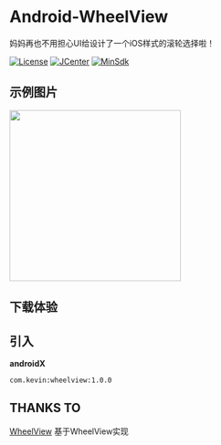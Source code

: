 # Android-WheelView

妈妈再也不用担心UI给设计了一个iOS样式的滚轮选择啦！

[![License](https://img.shields.io/badge/License%20-Apache%202-337ab7.svg?style=flat-square)](https://www.apache.org/licenses/LICENSE-2.0)
[![JCenter](https://img.shields.io/badge/%20JCenter%20-1.0.0-5bc0de.svg?style=flat-square)](https://bintray.com/xuehuayous/maven/WheelView/_latestVersion)
[![MinSdk](https://img.shields.io/badge/%20MinSdk%20-%2014%2B%20-f0ad4e.svg?style=flat-square)](https://android-arsenal.com/api?level=14)

## 示例图片

<img src="https://raw.githubusercontent.com/xuehuayous/Android-WheelView/master/sample/pic/01.jpg" width="300" />

## 下载体验

## 引入

**androidX**

```
com.kevin:wheelview:1.0.0
```

## THANKS TO

[WheelView](https://github.com/Wiser-Wong/WheelView) 基于WheelView实现
